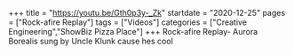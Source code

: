 +++
title = "https://youtu.be/Gth0p3y-_Zk"
startdate = "2020-12-25"
pages = ["Rock-afire Replay"]
tags = ["Videos"]
categories = ["Creative Engineering","ShowBiz Pizza Place"]
+++
Rock-afire Replay- Aurora Borealis sung by Uncle Klunk cause hes cool
